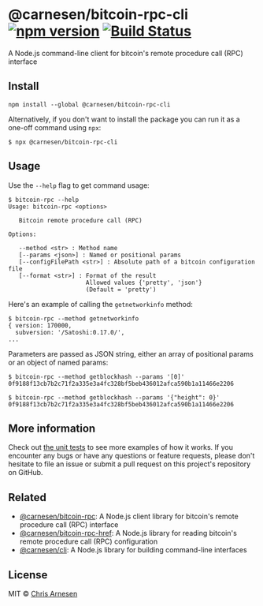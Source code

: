 # @carnesen/bitcoin-rpc-cli [![npm version](https://badge.fury.io/js/%40carnesen%2Fbitcoin-rpc-cli.svg)](https://badge.fury.io/js/%40carnesen%2Fbitcoin-rpc-cli) [![Build Status](https://travis-ci.com/carnesen/bitcoin-rpc-cli.svg?branch=master)](https://travis-ci.com/carnesen/bitcoin-rpc-cli)

A Node.js command-line client for bitcoin's remote procedure call (RPC) interface

## Install
```
npm install --global @carnesen/bitcoin-rpc-cli
```

Alternatively, if you don't want to install the package you can run it as a one-off command using `npx`:
```
$ npx @carnesen/bitcoin-rpc-cli
```

## Usage

Use the `--help` flag to get command usage:
```
$ bitcoin-rpc --help
Usage: bitcoin-rpc <options>

   Bitcoin remote procedure call (RPC)

Options:

   --method <str> : Method name
   [--params <json>] : Named or positional params
   [--configFilePath <str>] : Absolute path of a bitcoin configuration file
   [--format <str>] : Format of the result
                      Allowed values {'pretty', 'json'}
                      (Default = 'pretty')
```

Here's an example of calling the `getnetworkinfo` method:

```
$ bitcoin-rpc --method getnetworkinfo
{ version: 170000,
  subversion: '/Satoshi:0.17.0/',
...
```

Parameters are passed as JSON string, either an array of positional params or an object of named params:
```
$ bitcoin-rpc --method getblockhash --params '[0]'
0f9188f13cb7b2c71f2a335e3a4fc328bf5beb436012afca590b1a11466e2206

$ bitcoin-rpc --method getblockhash --params '{"height": 0}'
0f9188f13cb7b2c71f2a335e3a4fc328bf5beb436012afca590b1a11466e2206
```

## More information
Check out [the unit tests](src/__tests__) to see more examples of how it works. If you encounter any bugs or have any questions or feature requests, please don't hesitate to file an issue or submit a pull request on this project's repository on GitHub.

## Related
- [@carnesen/bitcoin-rpc](https://github.com/carnesen/bitcoin-rpc): A Node.js client library for bitcoin's remote procedure call (RPC) interface
- [@carnesen/bitcoin-rpc-href](https://github.com/carnesen/bitcoin-rpc-href): A Node.js library for reading bitcoin's remote procedure call (RPC) configuration
- [@carnesen/cli](https://github.com/carnesen/cli): A Node.js library for building command-line interfaces

## License

MIT © [Chris Arnesen](https://www.carnesen.com)
